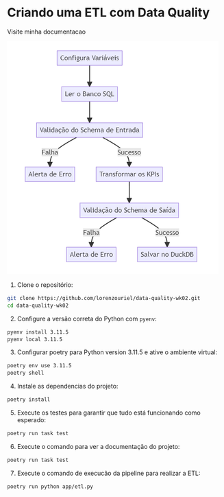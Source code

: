 # Criando uma ETL com Data Quality

Visite minha documentacao

[![image](/pic/image.png)](https://lorenzouriel.github.io/data-quality-wk02/)


1. Clone o repositório:

```bash
git clone https://github.com/lorenzouriel/data-quality-wk02.git
cd data-quality-wk02
```

2. Configure a versão correta do Python com `pyenv`:

```bash
pyenv install 3.11.5
pyenv local 3.11.5
```

3. Configurar poetry para Python version 3.11.5 e ative o ambiente virtual:

```bash
poetry env use 3.11.5
poetry shell
```

4. Instale as dependencias do projeto:

```bash
poetry install
```

5. Execute os testes para garantir que tudo está funcionando como esperado:

```bash
poetry run task test
```

6. Execute o comando para ver a documentação do projeto:

```bash
poetry run task test
```

7. Execute o comando de execucão da pipeline para realizar a ETL:

```bash
poetry run python app/etl.py
```